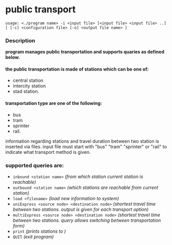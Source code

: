 # public transport

```
usage: <./program name> -i <input file> [<input file> <input file> ..] [ [-c] <configuration file> [-o] <output file name> ]
```

### Description
**program manages public transportation and supports quaries as defined below.**

#### the public transportation is made of stations which can be one of:  
* central station 
* intercity station
* stad station.  
#### transportation type are one of the following:
* bus
* tram
* sprinter
* rail.


information regarding stations and travel duration between
two station is inserted via files.
input file must start with "bus" "tram" "sprinter" or "rail"
to indicate what transport method is given.

### supported queries are:
* ```inbound <station name>``` *(from which station current station is reachable)*
* ```outbound <station name>``` *(which stations are reachable from current station)*
* ```load <filename>``` *(load new information to system)*
* ```uniExpress <source node> <destination node>``` *(shortest travel time between two stations. output is given for each transport option)*
* ```multiExpress <source node> <destination node>``` *(shortest travel time between two stations. query allows switching between transportation form)*
* ```print``` *(prints stations to <outputfile>)*
* ```QUIT``` *(exit program)*
